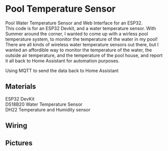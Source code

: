 # Pool Temperature Sensor
Pool Water Temperature Sensor and Web Interface for an ESP32.  
This code is for an ESP32 Devkit, and a water temperature sensor. With Summer around the corner, I wanted to come up with a wirless pool temperature system, to monitor the temperature of the water in my pool!  
There are all kinds of wireless water temperature sensors out there, but I wanted an affordible way to monitor the temperature of the water, the outside air temperature, and the temperature of the pool house, and report it all back to Home Assistant for automation purposes.  

Using MQTT to send the data back to Home Assistant  
  
## Materials
ESP32 DevKit  
DS18B20 Water Temperature Sensor  
DH22 Temperature and Humidity sensor  

## Wiring

## Pictures